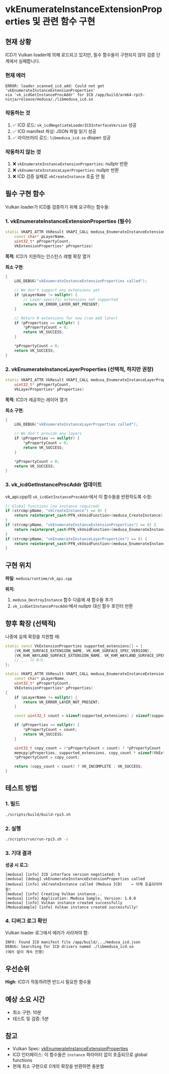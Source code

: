 # vkEnumerateInstanceExtensionProperties 및 관련 함수 구현

## 현재 상황

ICD가 Vulkan loader에 의해 로드되고 있지만, 필수 함수들이 구현되지 않아 검증 단계에서 실패합니다.

### 현재 에러

```
ERROR: loader_scanned_icd_add: Could not get 'vkEnumerateInstanceExtensionProperties'
via 'vk_icdGetInstanceProcAddr' for ICD /app/build/arm64-rpi5-ninja/release/medusa/./libmedusa_icd.so
```

### 작동하는 것

1. ✅ ICD 로드: `vk_icdNegotiateLoaderICDInterfaceVersion` 성공
2. ✅ ICD manifest 파싱: JSON 파일 읽기 성공
3. ✅ 라이브러리 로드: `libmedusa_icd.so` dlopen 성공

### 작동하지 않는 것

1. ❌ `vkEnumerateInstanceExtensionProperties`: nullptr 반환
2. ❌ `vkEnumerateInstanceLayerProperties`: nullptr 반환
3. ❌ ICD 검증 실패로 `vkCreateInstance` 호출 안 됨

## 필수 구현 함수

Vulkan loader가 ICD를 검증하기 위해 요구하는 함수들:

### 1. vkEnumerateInstanceExtensionProperties (필수)

```cpp
static VKAPI_ATTR VkResult VKAPI_CALL medusa_EnumerateInstanceExtensionProperties(
    const char* pLayerName,
    uint32_t* pPropertyCount,
    VkExtensionProperties* pProperties)
```

**목적**: ICD가 지원하는 인스턴스 레벨 확장 열거

**최소 구현**:
```cpp
{
    LOG_DEBUG("vkEnumerateInstanceExtensionProperties called");

    // We don't support any extensions yet
    if (pLayerName != nullptr) {
        // Layer-specific extensions not supported
        return VK_ERROR_LAYER_NOT_PRESENT;
    }

    // Return 0 extensions for now (can add later)
    if (pProperties == nullptr) {
        *pPropertyCount = 0;
        return VK_SUCCESS;
    }

    *pPropertyCount = 0;
    return VK_SUCCESS;
}
```

### 2. vkEnumerateInstanceLayerProperties (선택적, 하지만 권장)

```cpp
static VKAPI_ATTR VkResult VKAPI_CALL medusa_EnumerateInstanceLayerProperties(
    uint32_t* pPropertyCount,
    VkLayerProperties* pProperties)
```

**목적**: ICD가 제공하는 레이어 열거

**최소 구현**:
```cpp
{
    LOG_DEBUG("vkEnumerateInstanceLayerProperties called");

    // We don't provide any layers
    if (pProperties == nullptr) {
        *pPropertyCount = 0;
        return VK_SUCCESS;
    }

    *pPropertyCount = 0;
    return VK_SUCCESS;
}
```

### 3. vk_icdGetInstanceProcAddr 업데이트

vk_api.cpp의 `vk_icdGetInstanceProcAddr`에서 이 함수들을 반환하도록 수정:

```cpp
// Global functions (no instance required)
if (strcmp(pName, "vkCreateInstance") == 0) {
    return reinterpret_cast<PFN_vkVoidFunction>(medusa_CreateInstance);
}
if (strcmp(pName, "vkEnumerateInstanceExtensionProperties") == 0) {
    return reinterpret_cast<PFN_vkVoidFunction>(medusa_EnumerateInstanceExtensionProperties);
}
if (strcmp(pName, "vkEnumerateInstanceLayerProperties") == 0) {
    return reinterpret_cast<PFN_vkVoidFunction>(medusa_EnumerateInstanceLayerProperties);
}
```

## 구현 위치

**파일**: `medusa/runtime/vk_api.cpp`

**위치**:
1. `medusa_DestroyInstance` 함수 다음에 새 함수들 추가
2. `vk_icdGetInstanceProcAddr`에서 nullptr 대신 함수 포인터 반환

## 향후 확장 (선택적)

나중에 실제 확장을 지원할 때:

```cpp
static const VkExtensionProperties supported_extensions[] = {
    {VK_KHR_SURFACE_EXTENSION_NAME, VK_KHR_SURFACE_SPEC_VERSION},
    {VK_KHR_WAYLAND_SURFACE_EXTENSION_NAME, VK_KHR_WAYLAND_SURFACE_SPEC_VERSION},
    // ... 더 추가
};

static VKAPI_ATTR VkResult VKAPI_CALL medusa_EnumerateInstanceExtensionProperties(
    const char* pLayerName,
    uint32_t* pPropertyCount,
    VkExtensionProperties* pProperties)
{
    if (pLayerName != nullptr) {
        return VK_ERROR_LAYER_NOT_PRESENT;
    }

    const uint32_t count = sizeof(supported_extensions) / sizeof(supported_extensions[0]);

    if (pProperties == nullptr) {
        *pPropertyCount = count;
        return VK_SUCCESS;
    }

    uint32_t copy_count = (*pPropertyCount < count) ? *pPropertyCount : count;
    memcpy(pProperties, supported_extensions, copy_count * sizeof(VkExtensionProperties));
    *pPropertyCount = copy_count;

    return (copy_count < count) ? VK_INCOMPLETE : VK_SUCCESS;
}
```

## 테스트 방법

### 1. 빌드
```bash
./scripts/build/build-rpi5.sh
```

### 2. 실행
```bash
./scripts/run/run-rpi5.sh -s
```

### 3. 기대 결과

**성공 시 로그**:
```
[medusa] [info] ICD interface version negotiated: 5
[medusa] [debug] vkEnumerateInstanceExtensionProperties called
[medusa] [info] vkCreateInstance called (Medusa ICD)    ← 이제 호출되어야 함!
[medusa] [info] Creating Vulkan instance...
[medusa] [info] Application: Medusa Sample, Version: 1.0.0
[medusa] [info] Vulkan instance created successfully
[MedusaSample] [info] Vulkan instance created successfully!
```

### 4. 디버그 로그 확인

Vulkan loader 로그에서 에러가 사라져야 함:
```
INFO: Found ICD manifest file /app/build/.../medusa_icd.json
DEBUG: Searching for ICD drivers named ./libmedusa_icd.so
(에러 없이 계속 진행)
```

## 우선순위

**High**: ICD가 작동하려면 반드시 필요한 함수들

## 예상 소요 시간

- 최소 구현: 10분
- 테스트 및 검증: 5분

## 참고

- Vulkan Spec: [vkEnumerateInstanceExtensionProperties](https://registry.khronos.org/vulkan/specs/1.3/html/vkspec.html#vkEnumerateInstanceExtensionProperties)
- ICD 인터페이스: 이 함수들은 `instance` 파라미터 없이 호출되므로 global functions
- 현재 최소 구현으로 0개의 확장을 반환하면 충분함
